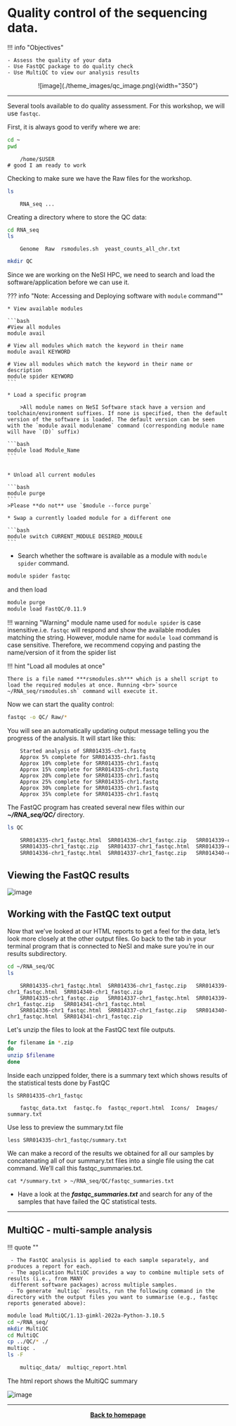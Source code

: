 
# Quality control of the sequencing data.

!!! info "Objectives"

    - Assess the quality of your data
    - Use FastQC package to do quality check
    - Use MultiQC to view our analysis results


<center>
![image](./theme_images/qc_image.png){width="350"}
</center>


---

Several tools available to do quality assessment. For this workshop, we will use `fastqc`.

First, it is always good to verify where we are:

```bash
cd ~
pwd
```

```
    /home/$USER
# good I am ready to work
```

Checking to make sure we have the Raw files for the workshop.

```bash
ls
```
```
    RNA_seq ...
```

Creating a directory where to store the QC data:

```bash
cd RNA_seq
ls
```
```
    Genome  Raw  rsmodules.sh  yeast_counts_all_chr.txt
```

```bash
mkdir QC
```

Since we are working on the NeSI HPC, we need to search and load the software/application before we can use it.

??? info "Note: Accessing and Deploying software with `module` command""

    * View available modules

    ```bash
    #View all modules
    module avail

    # View all modules which match the keyword in their name
    module avail KEYWORD

    # View all modules which match the keyword in their name or description
    module spider KEYWORD
    ```

    * Load a specific program

        >All module names on NeSI Software stack have a version and toolchain/environment suffixes. If none is specified, then the default version of the software is loaded. The default version can be seen with the `module avail modulename` command (corresponding module name will have `(D)` suffix)

    ```bash
    module load Module_Name
    ```


    * Unload all current modules

    ```bash
    module purge
    ```
    >Please **do not** use `$module --force purge`

    * Swap a currently loaded module for a different one

    ```bash
    module switch CURRENT_MODULE DESIRED_MODULE
    ```

* Search whether the software is available as a module with `module spider` command. 

```bash
module spider fastqc
```

and then load 

```bash
module purge
module load FastQC/0.11.9
```

!!! warning "Warning"
    module name used for `module spider` is case insensitive.i.e. `fastqc` will respond and show the available modules matching the string. However, module name for `module load` command is case sensitive. Therefore, we recommend copying and pasting the name/version of it from the spider list
    

!!! hint "Load all modules at once"

    There is a file named ***rsmodules.sh*** which is a shell script to load the required modules at once. Running <br>`source ~/RNA_seq/rsmodules.sh` command will execute it. 



Now we can start the quality control:

```bash
fastqc -o QC/ Raw/*
```
You will see an automatically updating output message telling you the progress of the analysis. It will start like this:

```
    Started analysis of SRR014335-chr1.fastq
    Approx 5% complete for SRR014335-chr1.fastq
    Approx 10% complete for SRR014335-chr1.fastq
    Approx 15% complete for SRR014335-chr1.fastq
    Approx 20% complete for SRR014335-chr1.fastq
    Approx 25% complete for SRR014335-chr1.fastq
    Approx 30% complete for SRR014335-chr1.fastq
    Approx 35% complete for SRR014335-chr1.fastq
```

The FastQC program has created several new files within our ***~/RNA_seq/QC/*** directory.

```bash
ls QC
```
```bash
    SRR014335-chr1_fastqc.html  SRR014336-chr1_fastqc.zip   SRR014339-chr1_fastqc.html  SRR014340-chr1_fastqc.zip
    SRR014335-chr1_fastqc.zip   SRR014337-chr1_fastqc.html  SRR014339-chr1_fastqc.zip   SRR014341-chr1_fastqc.html
    SRR014336-chr1_fastqc.html  SRR014337-chr1_fastqc.zip   SRR014340-chr1_fastqc.html  SRR014341-chr1_fastqc.zip
```

## Viewing the FastQC results


![image](./Images/fqc1_2.png)

## Working with the FastQC text output

Now that we’ve looked at our HTML reports to get a feel for the data, let’s look more closely at the other output files. Go back to the tab in your terminal program that is connected to NeSI and make sure you’re in our results subdirectory.

```bash
cd ~/RNA_seq/QC
ls
```
```
    SRR014335-chr1_fastqc.html  SRR014336-chr1_fastqc.zip   SRR014339-chr1_fastqc.html  SRR014340-chr1_fastqc.zip
    SRR014335-chr1_fastqc.zip   SRR014337-chr1_fastqc.html  SRR014339-chr1_fastqc.zip   SRR014341-chr1_fastqc.html
    SRR014336-chr1_fastqc.html  SRR014337-chr1_fastqc.zip   SRR014340-chr1_fastqc.html  SRR014341-chr1_fastqc.zip
```
Let's unzip the files to look at the FastQC text file outputs.

```bash
for filename in *.zip
do
unzip $filename
done
```

Inside each unzipped folder, there is a summary text which shows results of the statistical tests done by FastQC

```
ls SRR014335-chr1_fastqc
```
```
    fastqc_data.txt  fastqc.fo  fastqc_report.html	Icons/	Images/  summary.txt
```

Use less to preview the summary.txt file

```
less SRR014335-chr1_fastqc/summary.txt
```

We can make a record of the results we obtained for all our samples by concatenating all of our summary.txt files into a single file using the cat command. We’ll call this fastqc_summaries.txt.

```
cat */summary.txt > ~/RNA_seq/QC/fastqc_summaries.txt 
```

* Have a look at the ***fastqc_summaries.txt*** and search for any of the samples that have failed the QC statistical tests.

---

## MultiQC -  multi-sample analysis

!!! quote ""

     - The FastQC analysis is applied to each sample separately, and produces a report for each.
     - The application MultiQC provides a way to combine multiple sets of results (i.e., from MANY 
     different software packages) across multiple samples.
     - To generate `multiqc` results, run the following command in the directory with the output files you want to summarise (e.g., fastqc reports generated above):
    
```bash
module load MultiQC/1.13-gimkl-2022a-Python-3.10.5
cd ~/RNA_seq/
mkdir MultiQC
cd MultiQC
cp ../QC/* ./
multiqc .
ls -F
```
```bash
    multiqc_data/  multiqc_report.html
```
The html report shows the MultiQC summary

![image](./Images/MQC1.png)

- - - 

<p align="center"><b><a class="btn" href="https://genomicsaotearoa.github.io/RNA-seq-workshop/" style="background: var(--bs-dark);font-weight:bold">Back to homepage</a></b></p>
